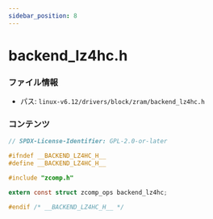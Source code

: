 ```yaml
---
sidebar_position: 8
---
```

# backend_lz4hc.h

### ファイル情報

- パス: `linux-v6.12/drivers/block/zram/backend_lz4hc.h`

### コンテンツ

```h
// SPDX-License-Identifier: GPL-2.0-or-later

#ifndef __BACKEND_LZ4HC_H__
#define __BACKEND_LZ4HC_H__

#include "zcomp.h"

extern const struct zcomp_ops backend_lz4hc;

#endif /* __BACKEND_LZ4HC_H__ */

```
